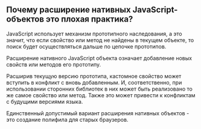 ## Почему расширение нативных JavaScript-объектов это плохая практика?

JavaScript использует механизм прототипного наследования, а это значит, что если свойство или метод не найдены в текущем объекте, то поиск будет осуществляться дальше по цепочке прототипов.

Расширение нативного JavaScript объекта означает добавление новых свойств или методов его прототипу.

Расширив текущую версию прототипа, кастомное свойство может вступить в конфликт с вновь добавленным. И, соответственно, при использовании сторонних библиотек в них может быть реализовано то же самое свойство или метод. Также это может привести к конфликтам с будущими версиями языка.

Единственный допустимый вариант расширения нативных объектов - это создание полифила для старых браузеров.